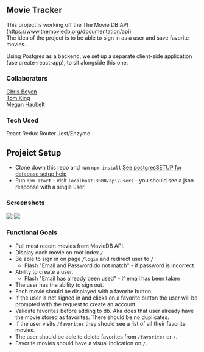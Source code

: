 ## Movie Tracker

This project is working off the The Movie DB API (https://www.themoviedb.org/documentation/api)  
The idea of the project is to be able to sign in as a user and save favorite movies.

Using Postgres as a backend, we set up a separate client-side application (use create-react-app), to sit alongside this one.

### Collaborators
[Chris Boyen](https://github.com/chrisboylen "Chris Boyen")  
[Tom King](https://github.com/"tomkingkong")  
[Megan Haubelt](https://github.com/Haub "Megan Haubelt")

### Tech Used
React
Redux
Router
Jest/Enzyme

## Projeict Setup

* Clone down this repo and run `npm install`
[See postgresSETUP for database setup help](https://github.com/tomkingkong/movie-tracker/blob/master/postgresSETUP.md)
* Run `npm start` - visit `localhost:3000/api/users` - you should see a json response with a single user.

### Screenshots

<img src="https://raw.githubusercontent.com/tomkingkong/movie-tracker/master/src/images/hankstracker1.png" />
<img src="https://raw.githubusercontent.com/tomkingkong/movie-tracker/master/src/images/hankstracker2.png" />


### Functional Goals
* Pull most recent movies from MovieDB API.
* Display each movie on root index `/`
* Be able to sign in on page `/login` and redirect user to `/`
  * Flash "Email and Password do not match" - if password is incorrect
* Ability to create a user.
  * Flash "Email has already been used" - if email has been taken
* The user has the ability to sign out. 
* Each movie should be displayed with a favorite button.
* If the user is not signed in and clicks on a favorite button the user will be prompted with the request to create an account.
* Validate favorites before adding to db. Aka does that user already have the movie stored as favorites. There should be no duplicates. 
* If the user visits `/favorites` they should see a list of all their favorite movies.
* The user should be able to delete favorites from `/favorites` or `/`.
* Favorite movies should have a visual indication on `/`.

